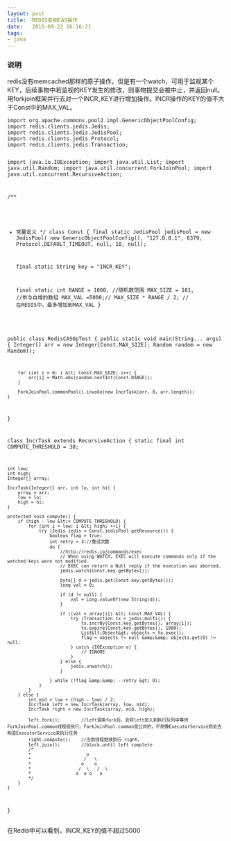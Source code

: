 ```yaml
---
layout: post
title:  REDIS变相CAS操作
date:   2015-09-22 16:16:21
tags:
- java 
---
```


<h3 id="">说明</h3>
<p>redis没有memcached那样的原子操作，但是有一个watch，可用于监视某个KEY，后续事物中若监视的KEY发生的修改，则事物提交会被中止，并返回null。用forkjoin框架并行去对一个INCR_KEY进行增加操作。INCR操作的KEY的值不大于Const中的MAX_VAL。</p>
<pre><code>import org.apache.commons.pool2.impl.GenericObjectPoolConfig;
import redis.clients.jedis.Jedis;
import redis.clients.jedis.JedisPool;
import redis.clients.jedis.Protocol;
import redis.clients.jedis.Transaction;

import java.io.IOException;
import java.util.List;
import java.util.Random;
import java.util.concurrent.ForkJoinPool;
import java.util.concurrent.RecursiveAction;

/**
 * 常量定义
 */
class Const {
    final static JedisPool jedisPool = new JedisPool(
            new GenericObjectPoolConfig(),
            &quot;127.0.0.1&quot;, 6379,
            Protocol.DEFAULT_TIMEOUT, null, 10, null);

    final static String key = &quot;INCR_KEY&quot;;

    final static int RANGE = 1000,              //随机数范围
            MAX_SIZE = 101,                     //参与自增的数组
            MAX_VAL =5000;// MAX_SIZE * RANGE / 2;
                                                // 在REDIS中，最多增加到MAX_VAL
}

public class RedisCASOpTest {
    public static void main(String... args) {
        Integer[] arr = new Integer[Const.MAX_SIZE];
        Random random = new Random();

        for (int i = 0; i &lt; Const.MAX_SIZE; i++) {
            arr[i] = Math.abs(random.nextInt(Const.RANGE));
        }

        ForkJoinPool.commonPool().invoke(new IncrTask(arr, 0, arr.length));
    }
}

class IncrTask extends RecursiveAction {
    static final int COMPUTE_THRESHOLD = 30;

    int low;
    int high;
    Integer[] array;

    IncrTask(Integer[] arr, int lo, int hi) {
        array = arr;
        low = lo;
        high = hi;
    }

    protected void compute() {
        if (high - low &lt;= COMPUTE_THRESHOLD) {
            for (int i = low; i &lt; high; ++i) {
                try (Jedis jedis = Const.jedisPool.getResource()) {
                    boolean flag = true;
                    int retry = 3;//重试次数
                    do {
                        //http://redis.io/commands/exec
                        // When using WATCH, EXEC will execute commands only if the watched keys were not modified.
                        // EXEC can return a Null reply if the execution was aborted.
                        jedis.watch(Const.key.getBytes());

                        byte[] d = jedis.get(Const.key.getBytes());
                        long val = 0;

                        if (d != null) {
                            val = Long.valueOf(new String(d));
                        }

                        if ((val + array[i]) &lt; Const.MAX_VAL) {
                            try (Transaction tx = jedis.multi()) {
                                tx.incrBy(Const.key.getBytes(), array[i]);
                                tx.expire(Const.key.getBytes(), 1000);
                                List&lt;Object&gt; objects = tx.exec();
                                flag = objects != null &amp;&amp; objects.get(0) != null;
                            } catch (IOException e) {
                                // IGNORE
                            }
                        } else {
                            jedis.unwatch();
                        }

                    } while (!flag &amp;&amp; --retry &gt; 0);
                }
            }
        } else {
            int mid = low + (high - low) / 2;
            IncrTask left = new IncrTask(array, low, mid);
            IncrTask right = new IncrTask(array, mid, high);

            left.fork();        //left调用fork后，会将left加入到执行队列中等待ForkJoinPool.common线程组执行。ForkJoinPool.common是公共的，不用像ExecutorService到处去构造ExecutorService来执行任务
            right.compute();    //当前线程继续执行 right,
            left.join();        //block,until left complete
            /*
            *                     o
            *                    /   \
            *                   o    o
            *                  /  \   /  \
            *                 o  o o   o
            */
        }
    }

}
</code></pre>

<p>在Redis中可以看到，INCR_KEY的值不超过5000</p>